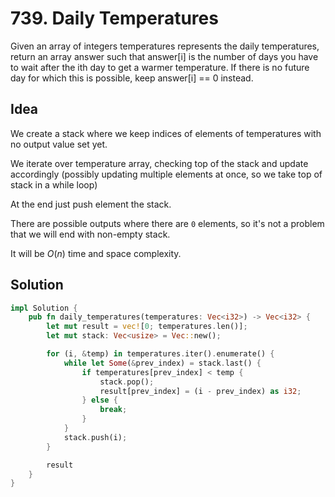 # 739. Daily Temperatures

Given an array of integers temperatures represents the daily temperatures, return an array answer such that answer[i] is the number of days you have to wait after the ith day to get a warmer temperature. If there is no future day for which this is possible, keep answer[i] == 0 instead.

## Idea

We create a stack where we keep indices of elements of temperatures with no output value set yet.

We iterate over temperature array, checking top of the stack and update accordingly (possibly updating multiple elements at once, so we take top of stack in a while loop)

At the end just push element the stack.

There are possible outputs where there are `0` elements, so it's not a problem that we will end with non-empty stack.

It will be $O(n)$ time and space complexity.

## Solution
```rust
impl Solution {
    pub fn daily_temperatures(temperatures: Vec<i32>) -> Vec<i32> {
        let mut result = vec![0; temperatures.len()];
        let mut stack: Vec<usize> = Vec::new();

        for (i, &temp) in temperatures.iter().enumerate() {
            while let Some(&prev_index) = stack.last() {
                if temperatures[prev_index] < temp {
                    stack.pop();
                    result[prev_index] = (i - prev_index) as i32;
                } else {
                    break;
                }
            }
            stack.push(i);
        }

        result
    }
}
```
